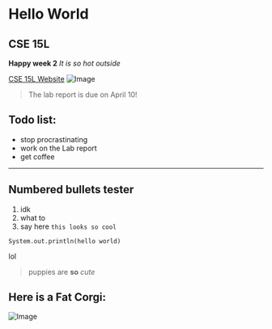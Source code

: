 # Hello World 
## CSE 15L
**Happy week 2**
*It is so hot outside*

[CSE 15L Website](https://sites.google.com/eng.ucsd.edu/cse-15l-spring-2022/home)
![Image](https://hips.hearstapps.com/hmg-prod.s3.amazonaws.com/images/dog-puppy-on-garden-royalty-free-image-1586966191.jpg?crop=0.752xw:1.00xh;0.175xw,0&resize=640:*)
> The lab report is due on April 10!
## Todo list:
* stop procrastinating 
* work on the Lab report 
* get coffee 
---
## Numbered bullets tester
1. idk 
2. what to
3. say here 
`this looks so cool`

```
System.out.println(hello world)
```
lol

> puppies are **so** _cute_ 

## Here is a Fat Corgi: 
![Image](https://i.chzbgr.com/full/7456124672/h29BC1902/are-you-trying-to-tell-me-something)
